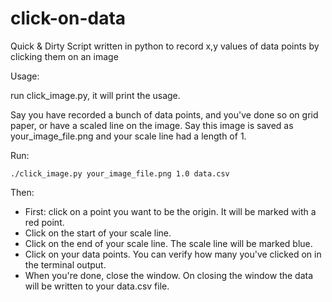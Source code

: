 click-on-data
=============

Quick &amp; Dirty Script written in python to record x,y values of data points by clicking them on an image


Usage:

run click_image.py, it will print the usage. 

Say you have recorded a bunch of data points, and you've done so on grid paper, or have a scaled line on the image.
Say this image is saved as your_image_file.png and your scale line had a length of 1. 

Run:

    ./click_image.py your_image_file.png 1.0 data.csv

Then:
- First: click on a point you want to be the origin. It will be marked with a red point.
- Click on the start of your scale line.
- Click on the end of your scale line. The scale line will be marked blue.
- Click on your data points. You can verify how many you've clicked on in the terminal output.
- When you're done, close the window. On closing the window the data will be written to your data.csv file. 
